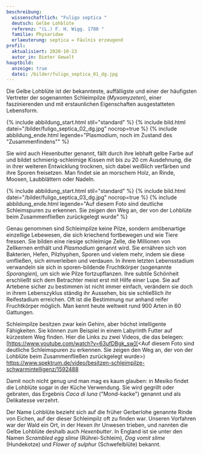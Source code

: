 ```yaml
---
beschreibung:
  wissenschaftlich: "Fuligo septica "
  deutsch: Gelbe Lohblüte
  referenz: "(L.) F. H. Wigg. 1780 "
  familie: Physaridae
  erlaeuterung: septica = Fäulnis erzeugend
profil:
  aktualisiert: 2020-10-23
  autor_in: Dieter Gewalt
hauptbild:
  anzeige: true
  datei: /bilder/fuligo_septica_01_dg.jpg
---
```

Die Gelbe Lohblüte ist der bekannteste, auffälligste und einer der häufigsten Vertreter der sogenannten Schleimpilze (*Myxomyzeten*), einer faszinierenden und mit erstaunlichen Eigenschaften ausgestatteten Lebensform. 

{% include abbildung_start.html stil="standard" %}
{% include bild.html datei="/bilder/fuligo_septica_02_dg.jpg" nocrop=true %}
{% include abbildung_ende.html legende="Plasmodium, noch im Zustand des "Zusammenfindens"" %}

Sie wird auch Hexenbutter genannt, fällt durch ihre lebhaft gelbe Farbe auf und bildet schmierig-schleimige Kissen mit bis zu 20 cm Ausdehnung, die in ihrer weiteren Entwicklung trocknen, sich dabei weißlich verfärben und ihre Sporen freisetzen. Man findet sie an morschem Holz, an Rinde, Moosen, Laubblättern oder Nadeln.  

{% include abbildung_start.html stil="standard" %}
{% include bild.html datei="/bilder/fuligo_septica_03_dg.jpg" nocrop=true %}
{% include abbildung_ende.html legende="Auf diesem Foto sind deutliche Schleimspuren zu erkennen. Sie zeigen den Weg an, der von der Lohblüte beim Zusammenfließen zurückgelegt wurde" %}

Genau genommen sind Schleimpilze keine Pilze, sondern amöbenartige einzellige Lebewesen, die sich kriechend fortbewegen und wie Tiere fressen. Sie bilden eine riesige schleimige Zelle, die Millionen von Zellkernen enthält und *Plasmodium* genannt wird. Sie ernähren sich von Bakterien, Hefen, Pilzhyphen, Sporen und vielem mehr, indem sie diese umfließen, sich einverleiben und verdauen. In ihrem letzten Lebensstadium verwandeln sie sich in sporen-bildende Fruchtkörper (sogenannte *Sporangien*), um sich wie Pilze fortzupflanzen. Ihre subtile Schönheit erschließt sich dem Betrachter meist erst mit Hilfe einer Lupe. Sie auf Artebene sicher zu bestimmen ist nicht immer einfach, verändern sie doch in ihrem Lebenszyklus ständig ihr Aussehen, bis sie schließlich ihr Reifestadium erreichen. Oft ist die Bestimmung nur anhand reifer Fruchtkörper möglich. Man kennt heute weltweit rund 900 Arten in 60 Gattungen.

Schleimpilze besitzen zwar kein Gehirn, aber höchst intelligente Fähigkeiten. Sie können zum Beispiel in einem Labyrinth Futter auf kürzestem Weg finden. Hier die Links zu zwei Videos, die das belegen:
[https://www.youtube.com/watch?v=63ufDBgk_sw](<Auf diesem Foto sind deutliche Schleimspuren zu erkennen. Sie zeigen den Weg an, der von der Lohblüte beim Zusammenfließen zurückgelegt wurde>)
<https://www.spektrum.de/video/besitzen-schleimpilze-schwarmintelligenz/1592488>

Damit noch nicht genug und man mag es kaum glauben: in Mexiko findet die Lohblüte sogar in der Küche Verwendung. Sie wird gegrillt oder gebraten, das Ergebnis *Caca di luna* ("Mond-kacke") genannt und als Delikatesse verzehrt.

Der Name Lohblüte bezieht sich auf die früher Gerberlohe genannte Rinde von Eichen, auf der dieser Schleimpilz oft zu finden war. Unseren Vorfahren war der Wald ein Ort, in der Hexen ihr Unwesen trieben, und nannten die Gelbe Lohblüte deshalb auch *Hexenbutter*. In England ist sie unter den Namen *Scrambled egg slime* (Rührei-Schleim), *Dog vomit slime* (Hundekotze) und *Flower of sulphu*r (Schwefelblüte) bekannt.